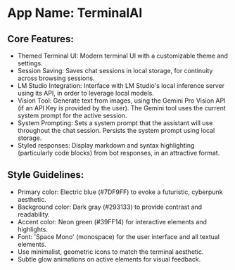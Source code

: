 # **App Name**: TerminalAI

## Core Features:

- Themed Terminal UI: Modern terminal UI with a customizable theme and settings.
- Session Saving: Saves chat sessions in local storage, for continuity across browsing sessions.
- LM Studio Integration: Interface with LM Studio's local inference server using its API, in order to leverage local models.
- Vision Tool: Generate text from images, using the Gemini Pro Vision API (if an API Key is provided by the user). The Gemini tool uses the current system prompt for the active session.
- System Prompting: Sets a system prompt that the assistant will use throughout the chat session. Persists the system prompt using local storage.
- Styled responses: Display markdown and syntax highlighting (particularly code blocks) from bot responses, in an attractive format.

## Style Guidelines:

- Primary color: Electric blue (#7DF9FF) to evoke a futuristic, cyberpunk aesthetic.
- Background color: Dark gray (#293133) to provide contrast and readability.
- Accent color: Neon green (#39FF14) for interactive elements and highlights.
- Font: 'Space Mono' (monospace) for the user interface and all textual elements.
- Use minimalist, geometric icons to match the terminal aesthetic.
- Subtle glow animations on active elements for visual feedback.